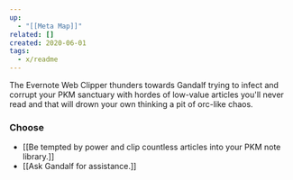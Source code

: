 ```yaml
---
up:
  - "[[Meta Map]]"
related: []
created: 2020-06-01
tags:
  - x/readme
---
```


The Evernote Web Clipper thunders towards Gandalf trying to infect and corrupt your PKM sanctuary with hordes of low-value articles you'll never read and that will drown your own thinking a pit of orc-like chaos.

### Choose
- [[Be tempted by power and clip countless articles into your PKM note library.]]
- [[Ask Gandalf for assistance.]]
